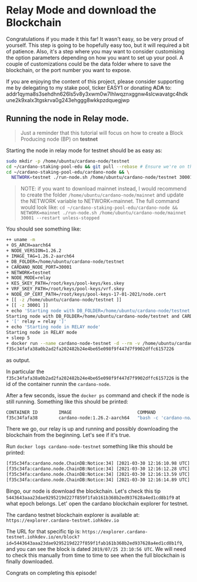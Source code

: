 # Relay Mode and download the Blockchain

Congratulations if you made it this far! It wasn't easy, so be very proud of yourself.
This step is going to be hopefully easy too, but it will required a bit of patience. Also, it's a step where you may
want to consider customising the option parameters depending on how you want to set up your pool. A couple of customizations
could be the data folder where to save the blockchain, or the port number you want to expose.

If you are enjoying the content of this project, please consider supporting me by delegating to my stake pool, ticker EASY1 or
donating ₳D₳ to: addr1qyma8s3sehdhn626ls5v8y3xwm0w7lhlwqznxggnw4slcwavatgc4hdkune2k9xalx3tgskrva0g243ehggg8wkkpzdquegjwp

## Running the node in Relay mode.

> Just a reminder that this tutorial will focus on how to create a Block Producing node (BP) on **testnet**

Starting the node in relay mode for testnet should be as easy as:

```bash
sudo mkdir -p /home/ubuntu/cardano-node/testnet
cd ~/cardano-staking-pool-edu && git pull --rebase # Ensure we're on the latest version of the project
cd ~/cardano-staking-pool-edu/cardano-node && \
  NETWORK=testnet ./run-node.sh /home/ubuntu/cardano-node/testnet 30001 --restart unless-stopped
```

> NOTE: if you want to download mainnet instead, I would recommend to create the folder `/home/ubuntu/cardano-node/mainnet`
> and update the NETWORK variable to NETWORK=mainnet. The full command would look like:
> `cd ~/cardano-staking-pool-edu/cardano-node && NETWORK=mainnet ./run-node.sh /home/ubuntu/cardano-node/mainnet 30001 --restart unless-stopped`

You should see something like:
```bash
++ uname -m
+ OS_ARCH=aarch64
+ NODE_VERSION=1.26.2
+ IMAGE_TAG=1.26.2-aarch64
+ DB_FOLDER=/home/ubuntu/cardano-node/testnet
+ CARDANO_NODE_PORT=30001
+ NETWORK=testnet
+ NODE_MODE=relay
+ KES_SKEY_PATH=/root/keys/pool-keys/kes.skey
+ VRF_SKEY_PATH=/root/keys/pool-keys/vrf.skey
+ NODE_OP_CERT_PATH=/root/keys/pool-keys-17-01-2021/node.cert
+ [[ -z /home/ubuntu/cardano-node/testnet ]]
+ [[ -z 30001 ]]
+ echo 'Starting node with DB_FOLDER=/home/ubuntu/cardano-node/testnet and CARDANO_NODE_PORT=30001'
Starting node with DB_FOLDER=/home/ubuntu/cardano-node/testnet and CARDANO_NODE_PORT=30001
+ '[' relay = relay ']'
+ echo 'Starting node in RELAY mode'
Starting node in RELAY mode
+ sleep 5
+ docker run --name cardano-node-testnet -d --rm -v /home/ubuntu/cardano-node/testnet:/db -e CARDANO_NODE_SOCKET_PATH=/db/node.socket cardano-node:1.26.2-aarch64 'cardano-node run     --topology /etc/config/testnet-topology.json     --database-path /db     --socket-path /db/node.socket     --host-addr 0.0.0.0     --port 30001     --config /etc/config/testnet-config.json'
f35c34fafa38a0b2ad2fa202482b24e4be65e098f9f447d7f9902dffc6157226
```
as output.

In particular the `f35c34fafa38a0b2ad2fa202482b24e4be65e098f9f447d7f9902dffc6157226` is the id of the container runnin the 
`cardano-node`.

After a few seconds, issue the `docker ps` command and check if the node is still running. Something like this should be printed:
```bash
CONTAINER ID        IMAGE                         COMMAND                  CREATED              STATUS              PORTS               NAMES
f35c34fafa38        cardano-node:1.26.2-aarch64   "bash -c 'cardano-no…"   About a minute ago   Up About a minute                       cardano-node-testnet
```

There we go, our relay is up and running and possibly downloading the blockchain from the beginning. Let's see if it's true.

Run `docker logs cardano-node-testnet` something like this should be printed:

```bash
[f35c34fa:cardano.node.ChainDB:Notice:34] [2021-03-30 12:16:10.98 UTC] Chain extended, new tip: 3b7ce29c578a1a522fa4bab9aaba0e194aafda05748e8af026e61b0fa65ff867 at slot 4758
[f35c34fa:cardano.node.ChainDB:Notice:34] [2021-03-30 12:16:12.28 UTC] Chain extended, new tip: 90ee6552293568253b6996faa68058941ce9b10f99456bb013e6d7b53c4f8deb at slot 4786
[f35c34fa:cardano.node.ChainDB:Notice:34] [2021-03-30 12:16:13.59 UTC] Chain extended, new tip: be45e282614e01138408ee142ee570dca8f8d18da9da0596679e7c95ae91c7f3 at slot 4810
[f35c34fa:cardano.node.ChainDB:Notice:34] [2021-03-30 12:16:14.89 UTC] Chain extended, new tip: 5443643aaa23dae9295219d227f859f1fab161b368b2ed937628a4ed1cd8b1f9 at slot 4832
```

Bingo, our node is download the blockchain. Let's check this tip `5443643aaa23dae9295219d227f859f1fab161b368b2ed937628a4ed1cd8b1f9` at what 
epoch belongs. Let' open the cardano blockchain explorer for testnet.

The cardano testnet blockchain explorer is available at: `https://explorer.cardano-testnet.iohkdev.io`

The URL for that specific tip is: `https://explorer.cardano-testnet.iohkdev.io/en/block?id=5443643aaa23dae9295219d227f859f1fab161b368b2ed937628a4ed1cd8b1f9`, and 
you can see the block is dated `2019/07/25 23:10:56 UTC`. We will need to check this manually from time to time to see when the full
blockchain is finally downloaded. 

Congrats on completing this episode!
